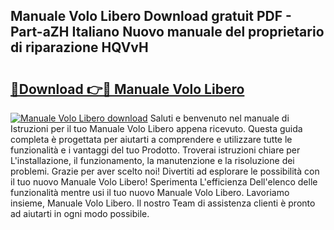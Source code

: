 ## Manuale Volo Libero Download gratuit PDF - Part-aZH Italiano Nuovo manuale del proprietario di riparazione HQVvH

# <h2><a href="http://dfcfnb.blite.top/?on=Manuale+Volo+Libero">🔗Download 👉🔴 Manuale Volo Libero</a></h2>

[![Manuale Volo Libero download](https://i.imgur.com/lujVjoI.png)](http://dfcfnb.blite.top/?on=Manuale+Volo+Libero)
Saluti e benvenuto nel manuale di Istruzioni per il tuo Manuale Volo Libero appena ricevuto. Questa guida completa è progettata per aiutarti a comprendere e utilizzare tutte le funzionalità e i vantaggi del tuo Prodotto. Troverai istruzioni chiare per L'installazione, il funzionamento, la manutenzione e la risoluzione dei problemi. Grazie per aver scelto noi! Divertiti ad esplorare le possibilità con il tuo nuovo Manuale Volo Libero! Sperimenta L'efficienza Dell'elenco delle funzionalità mentre usi il tuo nuovo Manuale Volo Libero. Lavoriamo insieme, Manuale Volo Libero. Il nostro Team di assistenza clienti è pronto ad aiutarti in ogni modo possibile.
